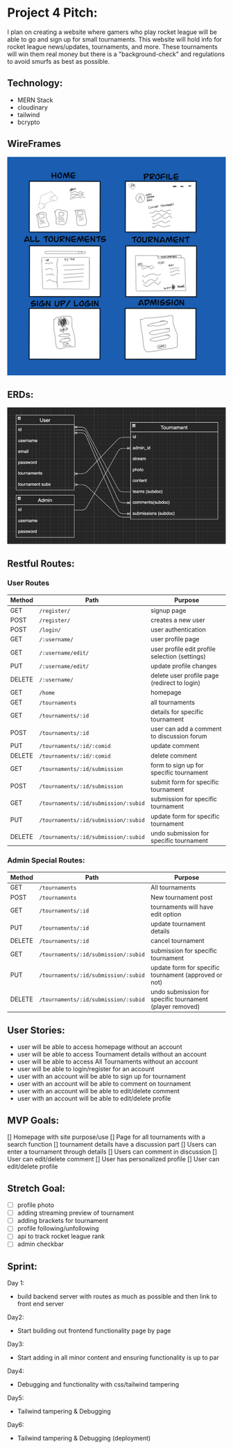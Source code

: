 # Project 4 Pitch:
I plan on creating a website where gamers who play rocket league will be able to go and sign up for small tournaments. This website will hold info for rocket league news/updates, tournaments, and more. These tournaments will win them real money but there is a "background-check" and regulations to avoid smurfs as best as possible. 

## Technology:
- MERN Stack
- cloudinary 
- tailwind
- bcrypto

## WireFrames
![wireframe](./img/WireFrame.png)

## ERDs:
![ERDs](./img/ERDs.png)

## Restful Routes:

### User Routes
| Method | Path | Purpose |
| ------ | -------------- | -------------------------------- |
| GET | `/register/` | signup page |
| POST | `/register/` | creates a new user |
| POST | `/login/` |  user authentication |
| GET | `/:username/` | user profile page |
| GET | `/:username/edit/` | user profile edit profile selection (settings) |
| PUT | `/:username/edit/` | update profile changes|
| DELETE | `/:username/` | delete user profile page (redirect to login) |
| GET | `/home` | homepage |
| GET | `/tournaments` | all tournaments |
| GET | `/tournaments/:id` | details for specific tournament |
| POST | `/tournaments/:id` | user can add a comment to discussion forum |
| PUT | `/tournaments/:id/:comid` | update comment |
| DELETE | `/tournaments/:id/:comid` | delete comment |
| GET | `/tournaments/:id/submission` | form to sign up for specific tournament |
| POST | `/tournaments/:id/submission` | submit form for specific tournament |
| GET | `/tournaments/:id/submission/:subid` | submission for specific tournament |
| PUT | `/tournaments/:id/submission/:subid` | update form for specific tournament |
| DELETE | `/tournaments/:id/submission/:subid` | undo submission for specific tournament |

### Admin Special Routes:
| Method | Path | Purpose |
| ------ | -------------- | -------------------------------- |
| GET | `/tournaments` | All tournaments |
| POST | `/tournaments` | New tournament post |
| GET | `/tournaments/:id` | tournaments will have edit option |
| PUT | `/tournaments/:id` | update tournament details |
| DELETE | `/tournaments/:id` | cancel tournament |
| GET | `/tournaments/:id/submission/:subid` | submission for specific tournament |
| PUT | `/tournaments/:id/submission/:subid` | update form for specific tournament (approved or not) |
| DELETE | `/tournaments/:id/submission/:subid` | undo submission for specific tournament (player removed) |

## User Stories:
- user will be able to access homepage without an account
- user will be able to access Tournament details without an account
- user will be able to access All Tournaments without an account
- user will be able to login/register for an account
- user with an account will be able to sign up for tournament 
- user with an account will be able to comment on tournament
- user with an account will be able to edit/delete comment
- user with an account will be able to edit/delete profile 

## MVP Goals:
[] Homepage with site purpose/use 
[] Page for all tournaments with a search function
[] tournament details have a discussion part 
[] Users can enter a tournament through details
[] Users can comment in discussion 
[] User can edit/delete comment
[] User has personalized profile
[] User can edit/delete profile

## Stretch Goal:
- [ ] profile photo
- [ ] adding streaming preview of tournament 
- [ ] adding brackets for tournament
- [ ] profile following/unfollowing
- [ ] api to track rocket league rank 
- [ ] admin checkbar

## Sprint:
Day 1:
- build backend server with routes as much as possible and then link to front end server

Day2:
- Start building out frontend functionality page by page

Day3:
- Start adding in all minor content and ensuring functionality is up to par 

Day4:
- Debugging and functionality with css/tailwind tampering

Day5: 
- Tailwind tampering & Debugging 

Day6: 
- Tailwind tampering & Debugging (deployment) 